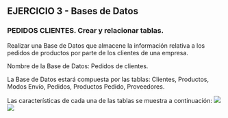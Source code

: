 ## EJERCICIO 3 - Bases de Datos

### PEDIDOS CLIENTES. Crear y relacionar tablas.


Realizar una Base de Datos que almacene la información relativa a los pedidos de productos por parte de los clientes de una empresa.  

Nombre de la Base de Datos: Pedidos de clientes.

La Base de Datos estará compuesta por las tablas: Clientes, Productos, Modos Envío, Pedidos, Productos Pedido, Proveedores.

Las características de cada una de las tablas se muestra a continuación:
![](http://pruebas.teformas.com/wp-content/uploads/2012/12/11.jpg)
![](http://pruebas.teformas.com/wp-content/uploads/2012/12/12.jpg)

<!--stackedit_data:
eyJoaXN0b3J5IjpbMTA3NzQ4ODY1OCwxMDczOTQ0MjYxXX0=
-->